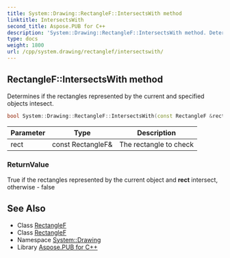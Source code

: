 ```yaml
---
title: System::Drawing::RectangleF::IntersectsWith method
linktitle: IntersectsWith
second_title: Aspose.PUB for C++
description: 'System::Drawing::RectangleF::IntersectsWith method. Determines if the rectangles represented by the current and specified objects intesect in C++.'
type: docs
weight: 1800
url: /cpp/system.drawing/rectanglef/intersectswith/
---
```

## RectangleF::IntersectsWith method


Determines if the rectangles represented by the current and specified objects intesect.

```cpp
bool System::Drawing::RectangleF::IntersectsWith(const RectangleF &rect)
```


| Parameter | Type | Description |
| --- | --- | --- |
| rect | const RectangleF\& | The rectangle to check |

### ReturnValue

True if the rectangles represented by the current object and **rect** intersect, otherwise - false

## See Also

* Class [RectangleF](../)
* Class [RectangleF](../)
* Namespace [System::Drawing](../../)
* Library [Aspose.PUB for C++](../../../)
